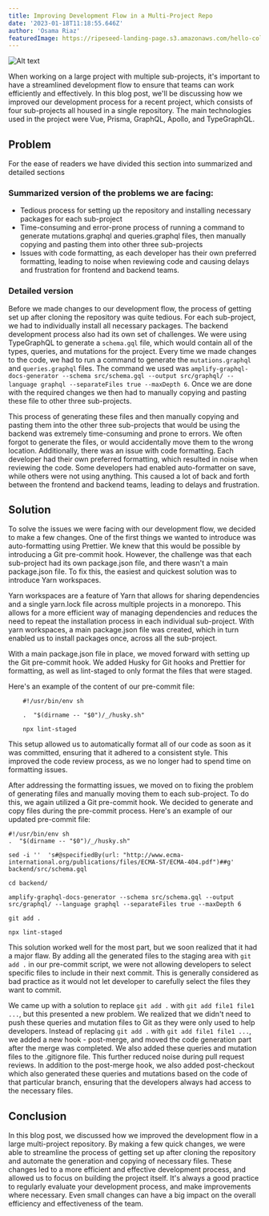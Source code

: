 ```yaml
---
title: Improving Development Flow in a Multi-Project Repo
date: '2023-01-18T11:18:55.646Z'
author: 'Osama Riaz'
featuredImage: https://ripeseed-landing-page.s3.amazonaws.com/hello-cold-world.jpeg
---
```


![Alt text](/images/about_img.png)

When working on a large project with multiple sub-projects, it's important to have a streamlined development flow to ensure that teams can work efficiently and effectively. In this blog post, we'll be discussing how we improved our development process for a recent project, which consists of four sub-projects all housed in a single repository. The main technologies used in the project were Vue, Prisma, GraphQL, Apollo, and TypeGraphQL.

## Problem

For the ease of readers we have divided this section into summarized and detailed sections

### Summarized version of the problems we are facing:

- Tedious process for setting up the repository and installing necessary packages for each sub-project
- Time-consuming and error-prone process of running a command to generate mutations.graphql and queries.graphql files, then manually copying and pasting them into other three sub-projects
- Issues with code formatting, as each developer has their own preferred formatting, leading to noise when reviewing code and causing delays and frustration for frontend and backend teams.

### Detailed version

Before we made changes to our development flow, the process of getting set up after cloning the repository was quite tedious. For each sub-project, we had to individually install all necessary packages. The backend development process also had its own set of challenges. We were using TypeGraphQL to generate a `schema.gql` file, which would contain all of the types, queries, and mutations for the project. Every time we made changes to the code, we had to run a command to generate the `mutations.graphql` and `queries.graphql` files. The command we used was `amplify-graphql-docs-generator --schema src/schema.gql --output src/graphql/ --language graphql --separateFiles true --maxDepth 6`. Once we are done with the required changes we then had to manually copying and pasting these file to other three sub-projects.

This process of generating these files and then manually copying and pasting them into the other three sub-projects that would be using the backend was extremely time-consuming and prone to errors. We often forgot to generate the files, or would accidentally move them to the wrong location. Additionally, there was an issue with code formatting. Each developer had their own preferred formatting, which resulted in noise when reviewing the code. Some developers had enabled auto-formatter on save, while others were not using anything. This caused a lot of back and forth between the frontend and backend teams, leading to delays and frustration.

## Solution

To solve the issues we were facing with our development flow, we decided to make a few changes. One of the first things we wanted to introduce was auto-formatting using Prettier. We knew that this would be possible by introducing a Git pre-commit hook. However, the challenge was that each sub-project had its own package.json file, and there wasn't a main package.json file. To fix this, the easiest and quickest solution was to introduce Yarn workspaces.

Yarn workspaces are a feature of Yarn that allows for sharing dependencies and a single yarn.lock file across multiple projects in a monorepo. This allows for a more efficient way of managing dependencies and reduces the need to repeat the installation process in each individual sub-project. With yarn workspaces, a main package.json file was created, which in turn enabled us to install packages once, across all the sub-project.

With a main package.json file in place, we moved forward with setting up the Git pre-commit hook. We added Husky for Git hooks and Prettier for formatting, as well as lint-staged to only format the files that were staged.

Here's an example of the content of our pre-commit file:

```
    #!/usr/bin/env sh

    .  "$(dirname -- "$0")/_/husky.sh"

    npx lint-staged
```

This setup allowed us to automatically format all of our code as soon as it was committed, ensuring that it adhered to a consistent style. This improved the code review process, as we no longer had to spend time on formatting issues.

After addressing the formatting issues, we moved on to fixing the problem of generating files and manually moving them to each sub-project. To do this, we again utilized a Git pre-commit hook. We decided to generate and copy files during the pre-commit process. Here's an example of our updated pre-commit file:

    #!/usr/bin/env sh
    .  "$(dirname -- "$0")/_/husky.sh"

    sed -i ''  's#@specifiedBy(url: "http://www.ecma-international.org/publications/files/ECMA-ST/ECMA-404.pdf")##g' backend/src/schema.gql

    cd backend/

    amplify-graphql-docs-generator --schema src/schema.gql --output src/graphql/ --language graphql --separateFiles true --maxDepth 6

    git add .

    npx lint-staged

This solution worked well for the most part, but we soon realized that it had a major flaw. By adding all the generated files to the staging area with `git add .` in our pre-commit script, we were not allowing developers to select specific files to include in their next commit. This is generally considered as bad practice as it would not let developer to carefully select the files they want to commit.

We came up with a solution to replace `git add .` with `git add file1 file1 ...`, but this presented a new problem. We realized that we didn't need to push these queries and mutation files to Git as they were only used to help developers. Instead of replacing `git add .` with `git add file1 file1 ...`, we added a new hook - post-merge, and moved the code generation part after the merge was completed. We also added these queries and mutation files to the .gitignore file. This further reduced noise during pull request reviews. In addition to the post-merge hook, we also added post-checkout which also generated these queries and mutations based on the code of that particular branch, ensuring that the developers always had access to the necessary files.

## Conclusion

In this blog post, we discussed how we improved the development flow in a large multi-project repository. By making a few quick changes, we were able to streamline the process of getting set up after cloning the repository and automate the generation and copying of necessary files. These changes led to a more efficient and effective development process, and allowed us to focus on building the project itself.
It's always a good practice to regularly evaluate your development process, and make improvements where necessary. Even small changes can have a big impact on the overall efficiency and effectiveness of the team.
